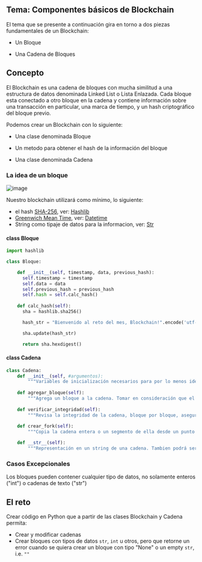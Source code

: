 ## Tema: Componentes básicos de Blockchain

El tema que se presente a continuación gira en torno a dos piezas fundamentales de un Blockchain:

* Un Bloque

* Una Cadena de Bloques

## Concepto

El Blockchain es una cadena de bloques con mucha similitud a una estructura de datos denominada Linked List o Lista Enlazada. Cada bloque esta conectado a otro bloque en la cadena y contiene información sobre una transacción en particular, una marca de tiempo, y un hash criptográfico del bloque previo.

Podemos crear un Blockchain con lo siguiente:

* Una clase denominada Bloque

* Un metodo para obtener el hash de la información del bloque

* Una clase denominada Cadena


### La idea de un bloque

![image](https://user-images.githubusercontent.com/22228397/71118267-b51b3100-21a5-11ea-98fc-c94acc2eefbc.png)

Nuestro blockchain utilizará como mínimo, lo siguiente:

* el hash [SHA-256](https://en.wikipedia.org/wiki/SHA-2), ver: [Hashlib](https://docs.python.org/3.5/library/hashlib.html?highlight=hashlib%20sha256)
* [Greenwich Mean Time](https://en.wikipedia.org/wiki/Greenwich_Mean_Time), ver: [Datetime](https://docs.python.org/3.5/library/datetime.html)
* String como tipaje de datos para la informacion, ver: [Str](https://docs.python.org/3.5/library/stdtypes.html#text-sequence-type-str)

#### class Bloque

```python
import hashlib

class Bloque:

    def __init__(self, timestamp, data, previous_hash):
      self.timestamp = timestamp
      self.data = data
      self.previous_hash = previous_hash
      self.hash = self.calc_hash()
    
    def calc_hash(self):
      sha = hashlib.sha256()

      hash_str = "Bienvenido al reto del mes, Blockchain!".encode('utf-8')

      sha.update(hash_str)

      return sha.hexdigest()
```


#### class Cadena

```python
class Cadena:
	def __init__(self, #argumentos):
        """Variables de inicialización necesarios para por lo menos identificar el primer bloque y/o el último bloque. Otras variables también podrán ser agregadas"""
        
    def agregar_bloque(self):
        """Agrega un bloque a la cadena. Tomar en consideración que el primer bloque es especial porque no tiene previous_hash. Retorna True si la operación es exitosa, False de lo contrario. Considerar retornar con Error si se trata de algun caso especial"""
        
    def verificar_integridad(self):
        """Revisa la integridad de la cadena, bloque por bloque, asegurandose previous_hash sea igual al hash del bloque previo. Retorna False si la verificación no es exitosa, True de lo contrario"""
        
    def crear_fork(self):
    	"""Copia la cadena entera o un segmento de ella desde un punto en adelante. Retorna una Cadena. [OPCIONAL]"""

    def __str__(self):
    	"""Representación en un string de una cadena. Tambien podrá ser utilizando def __repr__(self) si prefiere [OPCIONAL]"""
```


### Casos Excepcionales

Los bloques pueden contener cualquier tipo de datos, no solamente enteros ("int") o cadenas de texto ("str")

## El reto

Crear código en Python que a partir de las clases Blockchain y Cadena permita:

* Crear y modificar cadenas
* Crear bloques con tipos de datos `str`, `int` u otros, pero que retorne un error cuando se quiera crear un bloque con tipo "None" o un empty `str`, i.e. `""`
